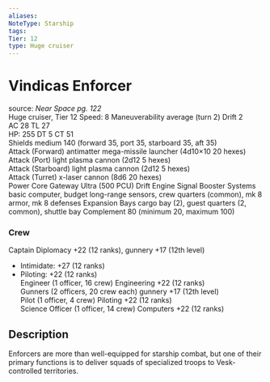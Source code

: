 ```yaml
---
aliases: 
NoteType: Starship
tags: 
Tier: 12
type: Huge cruiser
---
```


# Vindicas Enforcer

source:  _Near Space pg. 122_  
Huge cruiser, Tier 12 
Speed: 8
Maneuverability average (turn 2)
Drift 2  
AC 28
TL 27  
HP: 255
DT 5
CT 51  
Shields medium 140 (forward 35, port 35, starboard 35, aft 35)  
Attack (Forward) antimatter mega-missile launcher (4d10×10
20 hexes)  
Attack (Port) light plasma cannon (2d12
5 hexes)  
Attack (Starboard) light plasma cannon (2d12
5 hexes)  
Attack (Turret) x-laser cannon (8d6
20 hexes)  
Power Core Gateway Ultra (500 PCU)
Drift Engine Signal Booster
Systems basic computer, budget long-range sensors, crew quarters (common), mk 8 armor, mk 8 defenses
Expansion Bays cargo bay (2), guest quarters (2, common), shuttle bay
Complement 80 (minimum 20, maximum 100)

### Crew

Captain Diplomacy +22 (12 ranks), gunnery +17 (12th level)
  - Intimidate: +27 (12 ranks)
  - Piloting: +22 (12 ranks)  
Engineer (1 officer, 16 crew) Engineering +22 (12 ranks)  
Gunners (2 officers, 20 crew each) gunnery +17 (12th level)  
Pilot (1 officer, 4 crew) Piloting +22 (12 ranks)  
Science Officer (1 officer, 14 crew) Computers +22 (12 ranks)

## Description

Enforcers are more than well-equipped for starship combat, but one of their primary functions is to deliver squads of specialized troops to Vesk-controlled territories.
